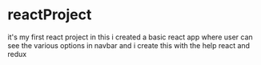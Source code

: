 # reactProject
it's my first react project in this i created a basic react app where user can see the various options in navbar and i create this with the help react and redux
